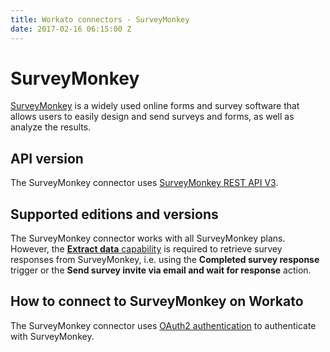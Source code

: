 ```yaml
---
title: Workato connectors - SurveyMonkey
date: 2017-02-16 06:15:00 Z
---
```


# SurveyMonkey
[SurveyMonkey](https://www.surveymonkey.com) is a widely used online forms and survey software that allows users to easily design and send surveys and forms, as well as analyze the results.

## API version
The SurveyMonkey connector uses [SurveyMonkey REST API V3](https://developer.surveymonkey.com/api/v3/#getting-started).

## Supported editions and versions
The SurveyMonkey connector works with all SurveyMonkey plans. However, the [**Extract data** capability](https://www.surveymonkey.com/pricing/details/) is required to retrieve survey responses from SurveyMonkey, i.e. using the **Completed survey response** trigger or the **Send survey invite via email and wait for response** action.

## How to connect to SurveyMonkey on Workato
The SurveyMonkey connector uses [OAuth2 authentication](https://developer.surveymonkey.com/api/v3/#authentication) to authenticate with SurveyMonkey.
